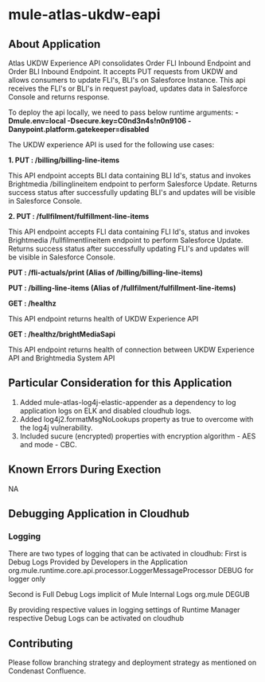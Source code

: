 # mule-atlas-ukdw-eapi

## About Application
Atlas UKDW Experience API consolidates Order FLI Inbound Endpoint and Order BLI Inbound Endpoint.
It accepts PUT requests from UKDW and allows consumers to update FLI's, BLI's on Salesforce Instance.
This api receives the FLI's or BLI's in request payload, updates data in Salesforce Console and returns response.

To deploy the api locally, we need to pass below runtime arguments:
**-Dmule.env=local -Dsecure.key=C0nd3n4s!n0n9106 -Danypoint.platform.gatekeeper=disabled**

The UKDW experience API is used for the following use cases:

**1. PUT : /billing/billing-line-items**

This API endpoint accepts BLI data containing BLI Id's, status and invokes Brightmedia /billinglineitem endpoint to perform Salesforce Update.
Returns success status after successfully updating BLI's and updates will be visible in Salesforce Console.

**2. PUT : /fullfilment/fulfillment-line-items**

This API endpoint accepts FLI data containing FLI Id's, status and invokes Brightmedia /fullfilmentlineitem endpoint to perform Salesforce Update.
Returns success status after successfully updating FLI's and updates will be visible in Salesforce Console.

**PUT : /fli-actuals/print (Alias of /billing/billing-line-items)**

**PUT : /billing-line-items (Alias of /fullfilment/fulfillment-line-items)**

**GET : /healthz**

This API endpoint returns health of UKDW Experience API

**GET : /healthz/brightMediaSapi**

This API endpoint returns health of connection between UKDW Experience API and Brightmedia System API

## Particular Consideration for this Application
1. Added mule-atlas-log4j-elastic-appender as a dependency to log application logs on ELK and disabled cloudhub logs.
2. Added log4j2.formatMsgNoLookups property as true to overcome with the log4j vulnerability.
3. Included sucure (encrypted) properties with encryption algorithm - AES and mode - CBC.

## Known Errors During Exection
NA

## Debugging Application in Cloudhub

### Logging
There are two types of logging that can be activated in cloudhub:
First is Debug Logs Provided by Developers in the Application 
org.mule.runtime.core.api.processor.LoggerMessageProcessor DEBUG for logger only

Second is Full Debug Logs implicit of Mule Internal Logs
org.mule DEGUB

By providing respective values in logging settings of Runtime Manager respective Debug Logs can be activated on cloudhub

## Contributing
Please follow branching strategy and deployment strategy as mentioned on Condenast Confluence.

